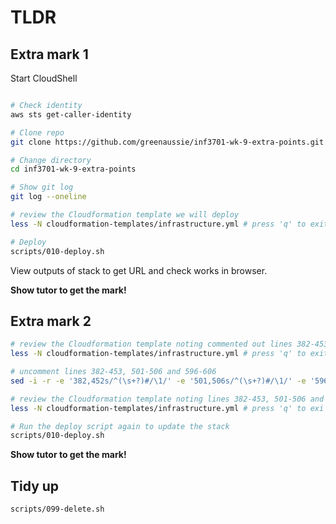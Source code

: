 # TLDR

## Extra mark 1

Start CloudShell

```bash

# Check identity
aws sts get-caller-identity

# Clone repo
git clone https://github.com/greenaussie/inf3701-wk-9-extra-points.git

# Change directory
cd inf3701-wk-9-extra-points

# Show git log
git log --oneline

# review the Cloudformation template we will deploy
less -N cloudformation-templates/infrastructure.yml # press 'q' to exit

# Deploy
scripts/010-deploy.sh
```

View outputs of stack to get URL and check works in browser. 

**Show tutor to get the mark!**

## Extra mark 2

```bash
# review the Cloudformation template noting commented out lines 382-453, 501-506 and 596-606
less -N cloudformation-templates/infrastructure.yml # press 'q' to exit

# uncomment lines 382-453, 501-506 and 596-606
sed -i -r -e '382,452s/^(\s+?)#/\1/' -e '501,506s/^(\s+?)#/\1/' -e '596,606s/^(\s+)#/\1/' cloudformation-templates/infrastructure.yml

# review the Cloudformation template noting lines 382-453, 501-506 and 596-606 are now uncommented
less -N cloudformation-templates/infrastructure.yml # press 'q' to exi

# Run the deploy script again to update the stack
scripts/010-deploy.sh
```

**Show tutor to get the mark!**

## Tidy up

```bash
scripts/099-delete.sh
```